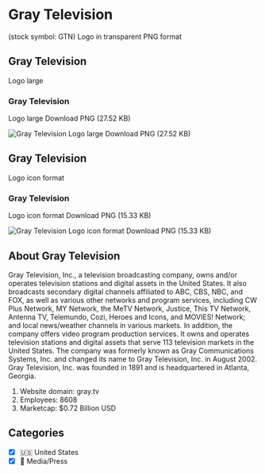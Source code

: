 # Gray Television
 (stock symbol: GTN) Logo in transparent PNG format

## Gray Television
 Logo large

### Gray Television
 Logo large Download PNG (27.52 KB)

![Gray Television
 Logo large Download PNG (27.52 KB)](/img/orig/GTN_BIG-4aa61f34.png)

## Gray Television
 Logo icon format

### Gray Television
 Logo icon format Download PNG (15.33 KB)

![Gray Television
 Logo icon format Download PNG (15.33 KB)](/img/orig/GTN-dd000826.png)

## About Gray Television


Gray Television, Inc., a television broadcasting company, owns and/or operates television stations and digital assets in the United States. It also broadcasts secondary digital channels affiliated to ABC, CBS, NBC, and FOX, as well as various other networks and program services, including CW Plus Network, MY Network, the MeTV Network, Justice, This TV Network, Antenna TV, Telemundo, Cozi, Heroes and Icons, and MOVIES! Network; and local news/weather channels in various markets. In addition, the company offers video program production services. It owns and operates television stations and digital assets that serve 113 television markets in the United States. The company was formerly known as Gray Communications Systems, Inc. and changed its name to Gray Television, Inc. in August 2002. Gray Television, Inc. was founded in 1891 and is headquartered in Atlanta, Georgia.

1. Website domain: gray.tv
2. Employees: 8608
3. Marketcap: $0.72 Billion USD


## Categories
- [x] 🇺🇸 United States
- [x] 📰 Media/Press
